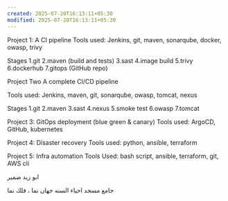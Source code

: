 ```yaml
---
created: 2025-07-20T16:13:11+05:30
modified: 2025-07-20T16:13:11+05:30
---
```


Project 1:
A CI pipeline
Tools used: Jenkins, git, maven, sonarqube, docker, owasp, trivy

Stages
1.git
2.maven (build and tests)
3.sast
4.image build
5.trivy
6.dockerhub
7.gitops (GitHub repo)

Project Two
A complete CI/CD pipeline

Tools used: Jenkins, maven, git, sonarqube, owasp, tomcat, nexus

Stages
1.git
2.maven
3.sast
4.nexus
5.smoke test
6.owasp
7.tomcat

Project 3:
GitOps deployment (blue green & canary)
Tools used: ArgoCD, GitHub, kubernetes

Project 4:
Disaster recovery 
Tools used: python, ansible, terraform

Project 5:
Infra automation 
Tools Used: bash script, ansible, terraform, git, AWS cli

ابو زيد ضمير 


جامع مسجد احياء السنه جهاں نما ، فلك نما
